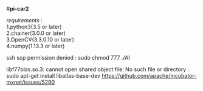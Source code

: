 #**pi-car2**  

*requirements* :    
1.python3(3.5 or later)  
2.chainer(3.0.0 or later)  
3.OpenCV(3.3.0.10 or later)  
4.numpy(1.13.3 or later)  



ssh scp  permission denied : sudo chmod 777 ./AI
 
libf77blas.so.3: cannot open shared object file: No such file or directory  :  sudo apt-get install libatlas-base-dev
<https://github.com/apache/incubator-mxnet/issues/5290>
